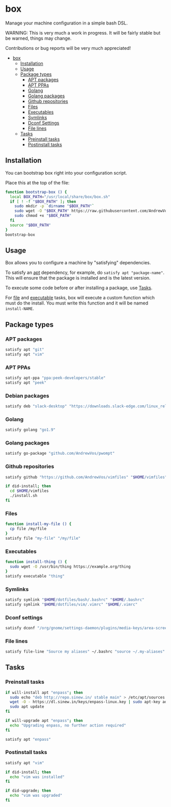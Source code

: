# box

Manage your machine configuration in a simple bash DSL.

WARNING: This is very much a work in progress.
It will be fairly stable but be warned, things may change.

Contributions or bug reports will be very much appreciated!

- [box](#box)
  - [Installation](#installation)
  - [Usage](#usage)
  - [Package types](#package-types)
    - [APT packages](#apt-packages)
    - [APT PPAs](#apt-ppas)
    - [Golang](#golang)
    - [Golang packages](#golang-packages)
    - [Github repositories](#github-repositories)
    - [Files](#files)
    - [Executables](#executables)
    - [Symlinks](#symlinks)
    - [Dconf Settings](#dconf-settings)
    - [File lines](#file-lines)
  - [Tasks](#tasks)
    - [Preinstall tasks](#preinstall-tasks)
    - [Postinstall tasks](#postinstall-tasks)

## Installation

You can bootstrap box right into your configuration script.

Place this at the top of the file:

```bash
function bootstrap-box () {
  local BOX_PATH="/usr/local/share/box/box.sh"
  if [ ! -f "$BOX_PATH" ]; then
    sudo mkdir -p `dirname "$BOX_PATH"`
    sudo wget -O "$BOX_PATH" https://raw.githubusercontent.com/AndrewVos/box/master/box.sh
    sudo chmod +x "$BOX_PATH"
  fi
  source "$BOX_PATH"
}
bootstrap-box
```

## Usage

Box allows you to configure a machine by "satisfying" dependencies.

To satisfy an [apt](#apt-packages) dependency, for example, do `satisfy apt
"package-name"`. This will ensure that the package is installed and is the
latest version.

To execute some code before or after installing a package, use [Tasks](#tasks).

For [file](#files) and [executable](#executables) tasks, box will execute a
custom function which must do the install.
You must write this function and it will be named `install-NAME`.

## Package types

### APT packages

```bash
satisfy apt "git"
satisfy apt "vim"
```

### APT PPAs

```bash
satisfy apt-ppa "ppa:peek-developers/stable"
satisfy apt "peek"
```

### Debian packages

```bash
satisfy deb "slack-desktop" "https://downloads.slack-edge.com/linux_releases/slack-desktop-2.7.1-amd64.deb"
```

### Golang

```bash
satisfy golang "go1.9"
```

### Golang packages

```bash
satisfy go-package "github.com/AndrewVos/pwompt"
```

### Github repositories

```bash
satisfy github "https://github.com/AndrewVos/vimfiles" "$HOME/vimfiles"

if did-install; then
  cd $HOME/vimfiles
  ./install.sh
fi
```

### Files

```bash
function install-my-file () {
  cp file /my/file
}
satisfy file "my-file" "/my/file"
```

### Executables

```bash
function install-thing () {
  sudo wget -O /usr/bin/thing https://example.org/thing
}
satisfy executable "thing"
```

### Symlinks

```bash
satisfy symlink "$HOME/dotfiles/bash/.bashrc" "$HOME/.bashrc"
satisfy symlink "$HOME/dotfiles/vim/.vimrc" "$HOME/.vimrc"
```

### Dconf settings

```bash
satisfy dconf "/org/gnome/settings-daemon/plugins/media-keys/area-screenshot-clip" "<Shift><Super>s"
```

### File lines

```bash
satisfy file-line "Source my aliases" ~/.bashrc "source ~/.my-aliases"
```

## Tasks

### Preinstall tasks

```bash
if will-install apt "enpass"; then
  sudo echo "deb http://repo.sinew.in/ stable main" > /etc/apt/sources.list.d/enpass.list
  wget -O - https://dl.sinew.in/keys/enpass-linux.key | sudo apt-key add -
  sudo apt update
fi

if will-upgrade apt "enpass"; then
  echo "Upgrading enpass, no further action required"
fi

satisfy apt "enpass"
```

### Postinstall tasks

```bash
satisfy apt "vim"

if did-install; then
  echo "vim was installed"
fi

if did-upgrade; then
  echo "vim was upgraded"
fi
```

